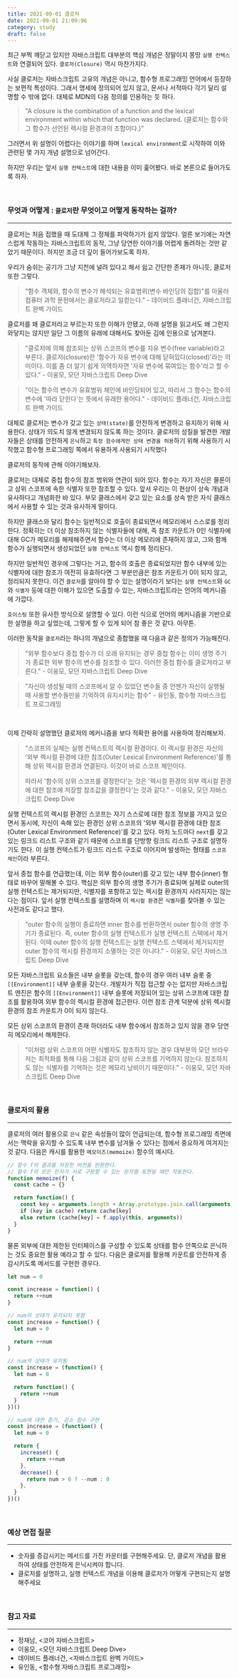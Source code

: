 ```yaml
---
title: 2021-09-01 클로저
date: 2021-09-01 21:09:96
category: study
draft: false
---
```


최근 부쩍 깨닫고 있지만 자바스크립트 대부분의 핵심 개념은 정말이지 몽땅 `실행 컨텍스트`와 연결되어 있다. `클로저(Closure)` 역시 마찬가지다.

사실 클로저는 자바스크립트 고유의 개념은 아니고, 함수형 프로그래밍 언어에서 등장하는 보편적 특성이다. 그래서 명세에 정의되어 있지 않고, 문서나 서적마다 각기 달리 설명할 수 밖에 없다. 대체로 MDN의 다음 정의를 인용하는 듯 하다.

> "A closure is the combination of a function and the lexical environment within which that function was declared. (클로저는 함수와 그 함수가 선언된 렉시컬 환경과의 조합이다.)"

그러면서 위 설명이 어렵다는 이야기를 하며 `lexical environment`로 시작하여 이와 관련된 몇 가지 개념 설명으로 넘어간다.

하지만 우리는 앞서 `실행 컨텍스트`에 대한 내용을 이미 훑어봤다. 바로 본론으로 들어가도록 하자.

<br>

### 무엇과 어떻게 : `클로저`란 무엇이고 어떻게 동작하는 걸까?

---

클로저는 처음 접했을 때 도대체 그 정체를 파악하기가 쉽지 않았다. 얼른 보기에는 자연스럽게 작동하는 자바스크립트의 동작, 그냥 당연한 이야기를 어렵게 돌려하는 것만 같았기 때문이다. 하지만 조금 더 깊이 들어가보도록 하자.

우리가 숨쉬는 공기가 그냥 지천에 널려 있다고 해서 쉽고 간단한 존재가 아니듯, 클로저 또한 그렇다.

> "함수 객체와, 함수의 변수가 해석되는 유효범위(변수 바인딩의 집합)"를 아울러 컴퓨터 과학 문헌에서는 클로저라고 일컫는다." - 데이비드 플래너건, 자바스크립트 완벽 가이드

클로저를 왜 클로저라고 부르는지 또한 이해가 안됐고, 아래 설명을 읽고서도 왜 그런지 와닿지는 않지만 일단 그 이름의 유래에 대해서도 찾아둔 김에 인용으로 남겨본다.

> "클로저에 의해 참조되는 상위 스코프의 변수를 자유 변수(free variable)라고 부른다. 클로저(closure)란 '함수가 자유 변수에 대해 닫혀있다(closed)'라는 의미이다. 이를 좀 더 알기 쉽게 의역하자면 '자유 변수에 묶여있는 함수'라고 할 수 있다." - 이웅모, 모던 자바스크립트 Deep Dive

> "이는 함수의 변수가 유효범위 체인에 바인딩되어 있고, 따라서 그 함수는 함수의 변수에 '따라 닫힌다'는 뜻에서 유래한 용어다." - 데이비드 플래너건, 자바스크립트 완벽 가이드

대체로 클로저는 변수가 갖고 있는 `상태(state)`를 안전하게 변경하고 유지하기 위해 사용한다. 상태가 의도치 않게 변경되지 않도록 하는 것이다. 클로저의 성질을 발견한 개발자들은 상태를 안전하게 `은닉`하고 `특정 함수에게만 상태 변경을 허용`하기 위해 사용하기 시작했고 함수형 프로그래밍 쪽에서 유용하게 사용되기 시작했다

클로저의 동작에 관해 이야기해보자.

클로저는 대체로 중첩 함수의 참조 범위와 연관이 되어 있다. 함수는 자기 자신은 물론이고 상위 스코프에 속한 식별자 또한 참조할 수 있다. 앞서 우리는 이 현상이 상속 개념과 유사하다고 개념화한 바 있다. 부모 클래스에서 갖고 있는 요소를 상속 받은 자식 클래스에서 사용할 수 있는 것과 유사하게 말이다.

하지만 클래스와 달리 함수는 일반적으로 호출이 종료되면서 메모리에서 스스로를 정리 한다. 정확히는 더 이상 참조하지 않는 식별자들에 대해, 즉 참조 카운트가 0인 식별자에 대해 GC가 메모리를 해제해주면서 함수는 더 이상 메모리에 존재하지 않고, 그와 함께 함수가 실행되면서 생성되었던 `실행 컨텍스트` 역시 함께 정리된다.

하지만 일반적인 경우에 그렇다는 거고, 함수의 호출은 종료되었지만 함수 내부에 있는 식별자에 대한 참조가 여전히 유효하다면 그 부분만큼은 참조 카운트가 0이 되지 않고, 정리되지 못한다. 이건 `클로저`를 알아야 할 수 있는 설명이라기 보다는 `실행 컨텍스트`와 `GC`와 `식별자` 등에 대한 이해가 있으면 도출할 수 있는, 자바스크립트라는 언어의 메커니즘에 가깝다.

`호이스팅` 또한 유사한 방식으로 설명할 수 있다. 이런 식으로 언어의 메커니즘을 기반으로 한 설명을 하고 싶었는데, 그렇게 할 수 있게 되어 참 좋은 것 같다. 아무튼.

이러한 동작을 `클로저`라는 하나의 개념으로 종합했을 때 다음과 같은 정의가 가능해진다.

> "외부 함수보다 중첩 함수가 더 오래 유지되는 경우 중첩 함수는 이미 생명 주기가 종료한 외부 함수의 변수를 참조할 수 있다. 이러한 중첩 함수를 클로저라고 부른다." - 이웅모, 모던 자바스크립트 Deep Dive

> "자신이 생성될 때의 스코프에서 알 수 있었던 변수들 중 언젠가 자신이 실행될 때 사용할 변수들만을 기억하여 유지시키는 함수" - 유인동, 함수형 자바스크립트 프로그래밍

<br>

이제 간략히 설명했던 클로저의 메커니즘을 보다 적확한 용어를 사용하여 정리해보자.

> "스코프의 실체는 실행 컨텍스트의 렉시컬 환경이다. 이 렉시컬 환경은 자신의 '외부 렉시컬 환경에 대한 참조(Outer Lexical Environment Reference)'를 통해 상위 렉시컬 환경과 연결된다. 이것이 바로 스코프 체인이다.
>
> 따라서 '함수의 상위 스코프를 결정한다'는 것은 '렉시컬 환경의 외부 렉시컬 환경에 대한 참조에 저장할 참조값을 결정한다'는 것과 같다." - 이웅모, 모던 자바스크립트 Deep Dive

실행 컨텍스트의 렉시컬 환경인 스코프는 자기 스스로에 대한 참조 정보를 가지고 있으면서 동시에, 자신이 속해 있는 환경인 상위 스코프의 '외부 렉시컬 환경에 대한 참조(Outer Lexical Environment Reference)'를 갖고 있다. 마치 노드마다 `next`를 갖고 있는 링크드 리스트 구조와 같기 때문에 스코프를 단방향 링크드 리스트 구조로 설명하기도 한다. 이 실행 컨텍스트가 링크드 리스트 구조로 이어지며 발생하는 형태를 `스코프 체인`이라 부른다.

앞서 중첩 함수를 언급했는데, 이는 외부 함수(outer)를 갖고 있는 내부 함수(inner) 형태로 바꾸어 말해볼 수 있다. 핵심은 외부 함수의 생명 주기가 종료되며 실제로 outer의 실행 컨텍스트는 제거되지만, 식별자를 포함하고 있는 렉시컬 환경까지 사라지지는 않는다는 점이다. 앞서 실행 컨텍스트를 설명하며 이 `렉시컬 환경`은 `식별자`를 찾아볼 수 있는 사전과도 같다고 했다.

> "outer 함수의 실행이 종료하면 inner 함수를 반환하면서 outer 함수의 생명 주기가 종료된다. 즉, outer 함수의 실행 컨텍스트가 실행 컨텍스트 스택에서 제거된다. 이때 outer 함수의 실행 컨텍스트는 실행 컨텍스트 스택에서 제거되지만 outer 함수의 렉시컬 환경까지 소멸하는 것은 아니다." - 이웅모, 모던 자바스크립트 Deep Dive

모든 자바스크립트 요소들은 내부 슬롯을 갖는데, 함수의 경우 여러 내부 슬롯 중 `[[Environment]]` 내부 슬롯을 갖는다. 개발자가 직접 접근할 수는 없지만 자바스크립트 엔진은 함수의 `[[Environment]]` 내부 슬롯에 저장되어 있는 상위 스코프에 대한 참조를 활용하여 외부 함수의 렉시컬 환경에 접근한다. 이런 참조 관계 덕분에 상위 렉시컬 환경의 참조 카운트가 0이 되지 않는다.

모든 상위 스코프의 환경이 존재 하더라도 내부 함수에서 참조하고 있지 않을 경우 당연히 메모리에서 해제한다.

> "이처럼 상위 스코프의 어떤 식별자도 참조하지 않는 경우 대부분의 모던 브라우저는 최적화를 통해 다음 그림과 같이 상위 스코프를 기억하지 않는다. 참조하지도 않는 식별자를 기억하는 것은 메모리 낭비이기 때문이다." - 이웅모, 모던 자바스크립트 Deep Dive

<br>

### 클로저의 활용

---

클로저의 여러 활용으로 `은닉` 같은 속성들이 많이 언급되는데, 함수형 프로그래밍 측면에서는 맥락을 유지할 수 있도록 내부 변수를 남겨둘 수 있다는 점에서 중요하게 여겨지는 것 같다. 다음은 캐시를 활용한 `메모이즈(memoize)` 함수의 예시다.

```js
// 함수 f의 결과를 저장한 버전을 반환한다.
// 함수 f의 모든 인자가 서로 구분할 수 있는 문자열 표현일 때만 작동한다.
function memoize(f) {
  const cache = {}

  return function() {
    const key = arguments.length + Array.prototype.join.call(arguments, ',')
    if (key in cache) return cache[key]
    else return (cache[key] = f.apply(this, arguments))
  }
}
```

물론 외부에 대한 제한된 인터페이스를 구성할 수 있도록 상태를 함수 안쪽으로 은닉하는 것도 중요한 활용 예라고 할 수 있다. 다음은 클로저를 활용해 카운트를 안전하게 증감시키도록 메서드를 구현한 경우다.

```js
let num = 0

const increase = function() {
  return ++num
}
```

```js
// num의 상태가 유지되지 못함
const increase = function() {
  let num = 0

  return ++num
}
```

```js
// num의 상태가 유지됨
const increase = (function() {
  let num = 0

  return function() {
    return ++num
  }
})()
```

```js
// num에 대한 증가, 감소 함수 구현
const increase = (function() {
  let num = 0

  return {
    increase() {
      return ++num
    },
    decrease() {
      return num > 0 ? --num : 0
    },
  }
})()
```

<!--
"자바스크립트 엔진은 함수를 어디서 호출했는지가 아니라 함수를 어디에 정의했는지에 따라 상위 스코프를 결정한다. 이를 렉시컬 스코프(정적 스코프)라 한다." - 389p -->

<!--
"스코프의 실체는 실행 컨텍스트의 렉시컬 환경이다. 이 렉시컬 환경은 자신의 '외부 렉시컬 환경에 대한 참조(Outer Lexical Environment Reference)'를 통해 상위 렉시컬 환경과 연결된다. 이것이 바로 스코프 체인이다.
따라서 '함수의 상위 스코프를 결정한다'는 것은 '렉시컬 환경의 외부 렉시컬 환경에 대한 참조에 저장할 참조값을 결정한다'는 것과 같다." - 390p -->

<!-- "렉시컬 환경의 '외부 렉시컬 환경에 대한 참조'에 저장할 참조값, 즉 상위 스코프에 대한 참조는 함수 정의가 평가되는 시점에 함수가 정의되어 환경(위치)에 의해 결정된다. 이것이 바로 렉시컬 스코프다" - 390p

"상위 스코프(함수 정의가 위치하는 스코프가 바로 상위 스코프다)를 기억해야 한다. 이를 위해 함수는 자신의 내부 슬롯 [[Environment]]에 자신이 정의된 환경, 즉 상위 스코프의 참조를 저장한다." - 390p -->

<!-- "outer 함수의 실행이 종료하면 inner 함수를 반환하면서 outer 함수의 생명 주기가 종료된다. 즉, outer 함수의 실행 컨텍스트가 실행 컨텍스트 스택에서 제거된다. 이때 outer 함수의 실행 컨텍스트는 실행 컨텍스트 스택에서 제거되지만 outer 함수의 렉시컬 환경까지 소멸하는 것은 아니다." - 395p -->

<!-- "outer 함수가 반환한 inner 함수를 호출하면 inner 함수의 실행 컨텍스트가 생성되고 실행 컨텍스트 스택에 푸시된다. 그리고 렉시컬 환경의 외부 렉시컬 환경에 대한 참조에는 inner 함수 객체의 [[Environment]] 내부 슬롯에 저장되어 있는 참조값이 할당된다." - 396p

"이처럼 상위 스코프의 어떤 식별자도 참조하지 않는 경우 대부분의 모던 브라우저는 최적화를 통해 다음 그림과 같이 상위 스코프를 기억하지 않는다. 참조하지도 않는 식별자를 기억하는 것은 메모리 낭비이기 때문이다." - 398p -->
<!--
"클로저에 의해 참조되는 상위 스코프의 변수를 자유 변수(free variable)라고 부른다. 클로저(closure)란 '함수가 자유 변수에 대해 닫혀있다(closed)'라는 의미이다. 이를 좀 더 알기 쉽게 의역하자면 '자유 변수에 묶여있는 함수'라고 할 수 있다." - 401p

"함수 객체와, 함수의 변수가 해석되는 유효범위(변수 바인딩의 집합)"를 아울러 컴퓨터 과학 문헌에서는 클로저라고 일컫는다." - 226p

"이는 함수의 변수가 유효범위 체인에 바인딩되어 있고, 따라서 그 함수는 함수의 변수에 '따라 닫힌다'는 뜻에서 유래한 용어다."

"클로저는 상태(state)를 안전하게 변경하고 유지하기 위해 사용한다. 상태가 의도치 않게 변경되지 않도록 상태를 안전하게 은닉하고 특정 함수에게만 상태 변경을 허용하기 위해 사용한다." - 401p -->

<br>

### 예상 면접 질문

---

- 숫자를 증감시키는 메서드를 가진 카운터를 구현해주세요. 단, 클로저 개념을 활용하여 상태를 안전하게 은닉시켜야 합니다.
- 클로저를 설명하고, 실행 컨텍스트 개념을 이용해 클로저가 어떻게 구현되는지 설명해주세요

<br/>

### 참고 자료

---

- 정재남, <코어 자바스크립트>
- 이웅모, <모던 자바스크립트 Deep Dive>
- 데이비드 플래너건, <자바스크립트 완벽 가이드>
- 유인동, <함수형 자바스크립트 프로그래밍>

